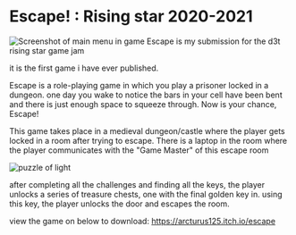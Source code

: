 # Escape! : Rising star 2020-2021

![Screenshot of main menu in game](https://img.itch.zone/aW1nLzUwMzI1MDQucG5n/original/5bvNZe.png)
Escape is my submission for the d3t rising star game jam

it is the first game i have ever published.

Escape is a role-playing game in which you play a prisoner locked in a dungeon. one day you wake to notice the bars in your cell have been bent and there is just enough space to squeeze through. Now is your chance, Escape!

This game takes place in a medieval dungeon/castle where the player gets locked in a room after trying to escape. There is a laptop in the room where the player communicates with the "Game Master" of this escape room

![puzzle of light](https://img.itch.zone/aW1nLzUwMzI3OTQuZ2lm/original/4srrpI.gif)

after completing all the challenges and finding all the keys, the player unlocks a series of treasure chests, one with the final golden key in. using this key, the player unlocks the door and escapes the room.

view the game on below to download:
https://arcturus125.itch.io/escape
